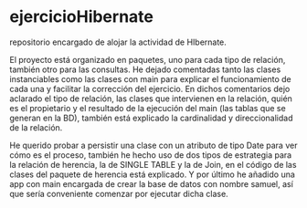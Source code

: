 # ejercicioHibernate
repositorio encargado de alojar la actividad de HIbernate.

El proyecto está organizado en paquetes, uno para cada tipo de relación, también otro para las consultas. He dejado comentadas tanto las clases instanciables como
las clases con main para explicar el funcionamiento de cada una y facilitar la corrección del ejercicio. En dichos comentarios dejo aclarado el tipo de relación, 
las clases que intervienen en la relación, quién es el propietario y el resultado de la ejecución del main (las tablas que se generan en la BD), también está explicado la cardinalidad y direccionalidad de la relación.

He querido probar a persistir una clase con un atributo de tipo Date para ver cómo es el proceso, también he hecho uso de dos tipos de estrategia para la relación de herencia, la de SINGLE TABLE y la de Join, en el código de las clases del paquete de herencia está explicado. Y por último he añadido una app con main encargada de crear la base de datos con nombre samuel, así que sería conveniente comenzar por ejecutar dicha clase.
